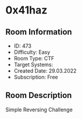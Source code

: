 ﻿# 0x41haz

## Room Information
- ID: 473
- Difficulty: Easy
- Room Type: CTF
- Target Systems: 
- Created Date: 29.03.2022
- Subscription: Free

## Room Description
Simple Reversing Challenge
